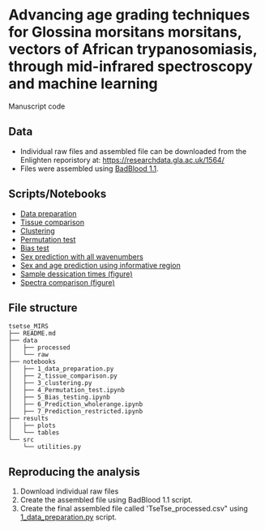 # Advancing age grading techniques for Glossina morsitans morsitans, vectors of African trypanosomiasis, through mid-infrared spectroscopy and machine learning

Manuscript code

## Data
- Individual raw files and assembled file can be downloaded from the Enlighten reporistory at: https://researchdata.gla.ac.uk/1564/
- Files were assembled using [BadBlood 1.1](https://github.com/magonji/MIMI-project).

## Scripts/Notebooks

- [Data preparation](/notebooks/1_data_preparation.py)
- [Tissue comparison](/notebooks/2_tissue_comparison.py)
- [Clustering](/notebooks/3_clustering.py)
- [Permutation test](/notebooks/4_Permutation_test.ipynb)
- [Bias test](/notebooks/5_Bias_testing.ipynb)
- [Sex prediction with all wavenumbers](/notebooks/6_Prediction_wholerange.ipynb)
- [Sex and age prediction using informative region](/notebooks/7_Prediction_restricted.ipynb)
- [Sample dessication times (figure)](/notebooks/Dessicationtimes.py)
- [Spectra comparison (figure)](/notebooks/spectra_comparison.py)



## File structure

```
tsetse_MIRS
├── README.md
├── data
│   ├── processed
│   └── raw
├── notebooks
│   ├── 1_data_preparation.py
│   ├── 2_tissue_comparison.py
│   ├── 3_clustering.py
│   ├── 4_Permutation_test.ipynb
│   ├── 5_Bias_testing.ipynb
│   ├── 6_Prediction_wholerange.ipynb
│   ├── 7_Prediction_restricted.ipynb
├── results
│   ├── plots
│   └── tables
└── src
    └── utilities.py
```

## Reproducing the analysis 

1. Download individual raw files
2. Create the assembled file using BadBlood 1.1 script. 
3. Create the final assembled file called 'TseTse_processed.csv" using [1_data_preparation.py](/notebooks/1_data_preparation.py) script.

